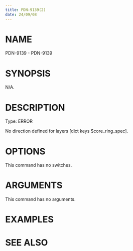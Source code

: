 ```yaml
---
title: PDN-9139(2)
date: 24/09/08
---
```


# NAME

PDN-9139 - PDN-9139

# SYNOPSIS

N/A.

# DESCRIPTION

Type: ERROR

No direction defined for layers [dict keys $core_ring_spec].

# OPTIONS

This command has no switches.

# ARGUMENTS

This command has no arguments.

# EXAMPLES

# SEE ALSO
